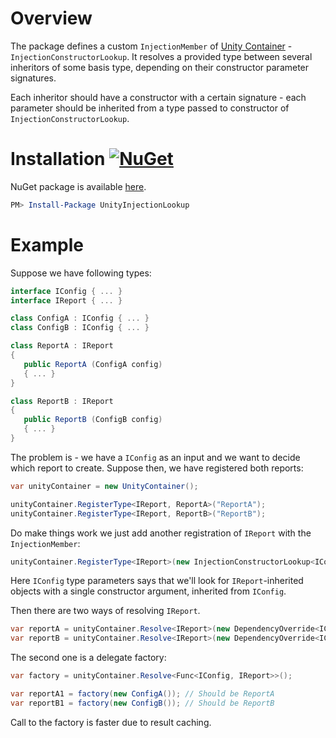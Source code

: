 # Overview

The package defines a custom `InjectionMember` of [Unity Container](https://github.com/unitycontainer/unity) - `InjectionConstructorLookup`. It resolves a provided type between several inheritors of some basis type, depending on their constructor parameter signatures.

Each inheritor should have a constructor with a certain signature - each parameter should be inherited from a type passed to constructor of `InjectionConstructorLookup`.

# Installation [![NuGet](https://img.shields.io/nuget/v/UnityInjectionLookup.svg)](https://www.nuget.org/packages/UnityInjectionLookup)

NuGet package is available [here](https://www.nuget.org/packages/UnityInjectionLookup/).

```PowerShell
PM> Install-Package UnityInjectionLookup
```

# Example

Suppose we have following types:

```C#
interface IConfig { ... }
interface IReport { ... }

class ConfigA : IConfig { ... }
class ConfigB : IConfig { ... }

class ReportA : IReport
{
   public ReportA (ConfigA config)
   { ... }
}

class ReportB : IReport
{
   public ReportB (ConfigB config)
   { ... }
}
```

The problem is - we have a `IConfig` as an input and we want to decide which report to create.
Suppose then, we have registered both reports:

```C#
var unityContainer = new UnityContainer();

unityContainer.RegisterType<IReport, ReportA>("ReportA");
unityContainer.RegisterType<IReport, ReportB>("ReportB");
```

Do make things work we just add another registration of `IReport` with the `InjectionMember`:

```C#
unityContainer.RegisterType<IReport>(new InjectionConstructorLookup<IConfig>());
```

Here `IConfig` type parameters says that we'll look for `IReport`-inherited objects with a single constructor argument, inherited from `IConfig`.

Then there are two ways of resolving `IReport`.

```C#
var reportA = unityContainer.Resolve<IReport>(new DependencyOverride<IConfig>(new ConfigA())); // Should be ReportA
var reportB = unityContainer.Resolve<IReport>(new DependencyOverride<IConfig>(new ConfigB())); // Should be ReportB
```

The second one is a delegate factory:

```C#
var factory = unityContainer.Resolve<Func<IConfig, IReport>>();

var reportA1 = factory(new ConfigA()); // Should be ReportA
var reportB1 = factory(new ConfigB()); // Should be ReportB
```

Call to the factory is faster due to result caching.

